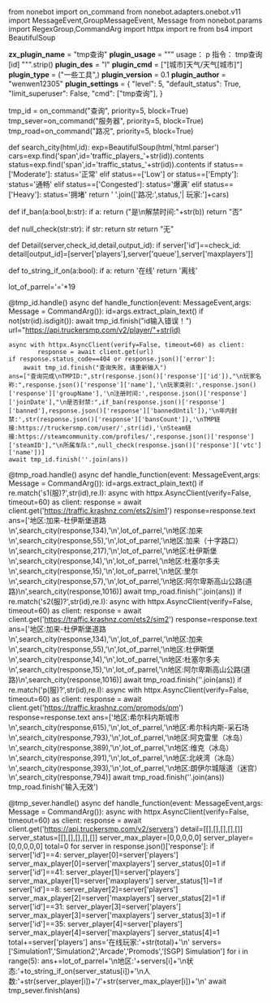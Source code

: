 from nonebot import on_command
from nonebot.adapters.onebot.v11 import MessageEvent,GroupMessageEvent, Message
from nonebot.params import RegexGroup,CommandArg
import httpx
import re
from bs4 import BeautifulSoup

__zx_plugin_name__ = "tmp查询"
__plugin_usage__ = """
usage：
    p
    指令：
        tmp查询[id]
""".strip()
__plugin_des__ = "l"
__plugin_cmd__ = ["[城市]天气/天气[城市]"]
__plugin_type__ = ("一些工具",)
__plugin_version__ = 0.1
__plugin_author__ = "wenwen12305"
__plugin_settings__ = {
    "level": 5,
    "default_status": True,
    "limit_superuser": False,
    "cmd": ["tmp查询"],
}


tmp_id = on_command("查询", priority=5, block=True)
tmp_sever=on_command("服务器", priority=5, block=True)
tmp_road=on_command("路况", priority=5, block=True)

def search_city(html,id):
    exp=BeautifulSoup(html,'html.parser')
    cars=exp.find('span',id='traffic_players_'+str(id)).contents
    status=exp.find('span',id='traffic_status_'+str(id)).contents
    if status==['Moderate']:
        status='正常'
    elif status==['Low'] or status==['Empty']:
        status='通畅'
    elif status==['Congested']:
        status='爆满'
    elif status==['Heavy']:
        status='拥堵'
    return ' '.join(['路况:',status,'| 玩家:']+cars)

def if_ban(a:bool,b:str):
        if a:
            return ("是\n解禁时间:"+str(b))
        return "否"

def null_check(str:str):
    if str:
        return str
    return "无"

def Detail(server,check_id,detail,output_id):
    if server['id']==check_id:
        detail[output_id]=[server['players'],server['queue'],server['maxplayers']]

def to_string_if_on(a:bool):
    if a:
        return '在线'
    return '离线'

lot_of_parrel='='*19


@tmp_id.handle()
async def handle_function(event: MessageEvent,args: Message = CommandArg()):
    id=args.extract_plain_text()
    if not(str(id).isdigit()):
        await tmp_id.finish("id输入错误！")
    url="https://api.truckersmp.com/v2/player/"+str(id)
    
    async with httpx.AsyncClient(verify=False, timeout=60) as client:
            response = await client.get(url)
    if response.status_code==404 or response.json()['error']:
        await tmp_id.finish("查询失败，请重新输入")
    ans=["查询完成\nTMPID:",str(response.json()['response']['id']),"\n玩家名称:",response.json()['response']['name'],'\n玩家类别:',response.json()['response']['groupName'],'\n注册时间:',response.json()['response']['joinDate'],"\n是否封禁:",if_ban(response.json()['response']['banned'],response.json()['response']['bannedUntil']),'\n年内封禁:',str(response.json()['response']['bansCount']),'\nTMP链接:https://truckersmp.com/user/',str(id),'\nSteam链接:https://steamcommunity.com/profiles/',response.json()['response']['steamID'],"\n所属车队:",null_check(response.json()['response']['vtc']['name'])]
    await tmp_id.finish(''.join(ans))

@tmp_road.handle()
async def handle_function(event: MessageEvent,args: Message = CommandArg()):
    id=args.extract_plain_text()
    if re.match('s1(服)?',str(id),re.I):
        async with httpx.AsyncClient(verify=False, timeout=60) as client:
            response = await client.get('https://traffic.krashnz.com/ets2/sim1')
        response=response.text
        ans=['地区:加来-杜伊斯堡道路\n',search_city(response,134),'\n',lot_of_parrel,'\n地区:加来\n',search_city(response,55),'\n',lot_of_parrel,'\n地区:加来（十字路口）\n',search_city(response,217),'\n',lot_of_parrel,'\n地区:杜伊斯堡\n',search_city(response,14),'\n',lot_of_parrel,'\n地区:杜塞尔多夫\n',search_city(response,15),'\n',lot_of_parrel,'\n地区:里尔\n',search_city(response,57),'\n',lot_of_parrel,'\n地区:阿尔卑斯高山公路(道路)\n',search_city(response,1016)]
        await tmp_road.finish(''.join(ans))
    if re.match('s2(服)?',str(id),re.I):
        async with httpx.AsyncClient(verify=False, timeout=60) as client:
            response = await client.get('https://traffic.krashnz.com/ets2/sim2')
        response=response.text
        ans=['地区:加来-杜伊斯堡道路\n',search_city(response,134),'\n',lot_of_parrel,'\n地区:加来\n',search_city(response,55),'\n',lot_of_parrel,'\n地区:杜伊斯堡\n',search_city(response,14),'\n',lot_of_parrel,'\n地区:杜塞尔多夫\n',search_city(response,15),'\n',lot_of_parrel,'\n地区:阿尔卑斯高山公路(道路)\n',search_city(response,1016)]
        await tmp_road.finish(''.join(ans))
    if re.match('p(服)?',str(id),re.I):
        async with httpx.AsyncClient(verify=False, timeout=60) as client:
            response = await client.get('https://traffic.krashnz.com/promods/pm')
        response=response.text
        ans=['地区:希尔科内斯城市\n',search_city(response,615),'\n',lot_of_parrel,'\n地区:希尔科内斯-采石场\n',search_city(response,793),'\n',lot_of_parrel,'\n地区:阿克雷里（冰岛）\n',search_city(response,389),'\n',lot_of_parrel,'\n地区:维克（冰岛）\n',search_city(response,391),'\n',lot_of_parrel,'\n地区:北峡湾（冰岛）\n',search_city(response,393),'\n',lot_of_parrel,'\n地区:朗伊尔城隧道（迷宫）\n',search_city(response,794)]
        await tmp_road.finish(''.join(ans))
    tmp_road.finish('输入无效')

@tmp_sever.handle()
async def handle_function(event: MessageEvent,args: Message = CommandArg()):
    async with httpx.AsyncClient(verify=False, timeout=60) as client:
        response = await client.get('https://api.truckersmp.com/v2/servers')
    detail=[[],[],[],[],[]]
    server_status=[[],[],[],[],[]]
    server_max_player=[0,0,0,0,0]
    server_player=[0,0,0,0,0]
    total=0
    for server in response.json()['response']:
        if server['id']==4:
            server_player[0]=server['players']
            server_max_player[0]=server['maxplayers']
            server_status[0]=1
        if server['id']==41:
            server_player[1]=server['players']
            server_max_player[1]=server['maxplayers']
            server_status[1]=1
        if server['id']==8:
            server_player[2]=server['players']
            server_max_player[2]=server['maxplayers']
            server_status[2]=1
        if server['id']==31:
            server_player[3]=server['players']
            server_max_player[3]=server['maxplayers']
            server_status[3]=1
        if server['id']==35:
            server_player[4]=server['players']
            server_max_player[4]=server['maxplayers']
            server_status[4]=1
        total+=server['players']
    ans='在线玩家:'+str(total)+'\n'
    servers=['Simulation1','Simulation2','Arcade','Promods','[SGP] Simulation']
    for i in range(5):
        ans+=lot_of_parrel+'\n地区:'+servers[i]+'\n状态:'+to_string_if_on(server_status[i])+'\n人数:'+str(server_player[i])+'/'+str(server_max_player[i])+'\n'
    await tmp_sever.finish(ans)
